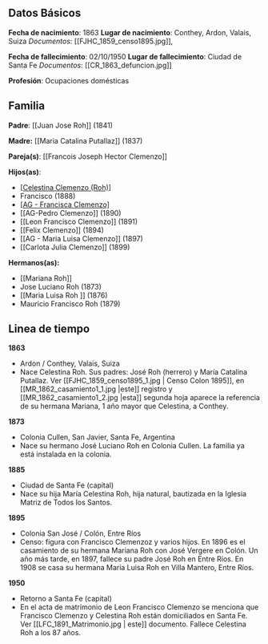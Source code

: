 ## Datos Básicos

**Fecha de nacimiento**: 1863
**Lugar de nacimiento**: Conthey, Ardon, Valais, Suiza
*Documentos*: [[FJHC_1859_censo1895.jpg]],

**Fecha de fallecimiento**:  02/10/1950
**Lugar de fallecimiento**: Ciudad de Santa Fe
*Documentos*: [[CR_1863_defuncion.jpg]]

 **Profesión**: Ocupaciones domésticas


## Familia

**Padre**: [[Juan Jose Roh]] (1841) 

**Madre:** [[Maria Catalina Putallaz]] (1837)

**Pareja(s)**: [[Francois Joseph Hector Clemenzo]]


**Hijos(as)**:
- [[Celestina Clemenzo (Roh)]](1887)
- Francisco (1888) 
- [[AG - Francisca Clemenzo]](1889)
- [[AG-Pedro Clemenzo]] (1890)
- [[Leon Francisco Clemenzo]] (1891)
- [[Felix Clemenzo]] (1894)
- [[AG - Maria Luisa Clemenzo]] (1897)
- [[Carlota Julia Clemenzo]] (1899)

 **Hermanos(as):**
 - [[Mariana Roh]]
 - Jose Luciano Roh (1873)
 - [[Maria Luisa Roh ]] (1876)
 - Mauricio Francisco Roh (1879)
 


## Linea de tiempo

**1863**
+ Ardon / Conthey, Valais, Suiza
+ Nace Celestina Roh. Sus padres: José Roh (herrero) y María Catalina Putallaz. Ver [[FJHC_1859_censo1895_1.jpg | Censo Colon 1895]], en [[MR_1862_casamiento1_1.jpg |este]] registro y [[MR_1862_casamiento1_2.jpg |esta]] segunda hoja aparece la referencia de su hermana Mariana, 1 año mayor que Celestina, a Conthey.

**1873** 
+ Colonia Cullen, San Javier, Santa Fe, Argentina
+ Nace su hermano José Luciano Roh en Colonia Cullen. La familia ya está instalada en la colonia.
  
**1885**
+ Ciudad de Santa Fe (capital)
+ Nace su hija María Celestina Roh, hija natural, bautizada en la Iglesia Matriz de Todos los Santos.
  
**1895**
+ Colonia San José / Colón, Entre Ríos
+ Censo: figura con Francisco Clemenzoz y varios hijos. En 1896 es el casamiento de su hermana Mariana Roh con José Vergere en Colón. Un año más tarde, en 1897, fallece su padre José Roh en Entre Ríos. En 1908 se casa su hermana María Luisa Roh en Villa Mantero, Entre Ríos.
  
**1950**
+ Retorno a Santa Fe (capital)
+ En el acta de matrimonio de Leon Francisco Clemenzo se menciona que Francisco Clemenzo y Celestina Roh están domiciliados en Santa Fe. Ver [[LFC_1891_Matrimonio.jpg | este]] documento. Fallece Celestina Roh a los 87 años.


